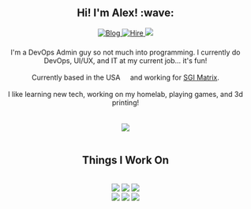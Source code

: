 <div align="center">
<h2> Hi! I'm Alex! :wave:</h2>
<a href="https://blog.alexsguardian.net" target="_blank">
<img src=https://img.shields.io/badge/+-my%20blog-1273DE?color=1273DE&style=for-the-badge&link=https://blog.alexsguardian.net alt=Blog style="margin-bottom: 5px;" />
</a>
<a href="https://alexsguardian.net" target="_blank">
<img src=https://img.shields.io/badge/+-Hire%20Me-5300EB?color=5300EB&style=for-the-badge&link=https://alexsguardian.net alt=Hire Me style="margin-bottom: 5px;" />
</a>
</a>
<a href="mailto:a_henderson@alexsguardian.net" target="_blank">
<img src="https://img.shields.io/badge/+-Contact_Me-de5246?style=for-the-badge&link=mailto:a_henderson@alexsguardian.net alt=Contact style="margin-bottom: 5px;"></a>
</a>
<br />
<br />
I'm a DevOps Admin guy so not much into programming. I currently do DevOps, UI/UX, and IT at my current job... it's fun!
<br />
<br />
Currently based in the USA <img src="https://emojipedia-us.s3.dualstack.us-west-1.amazonaws.com/thumbs/120/google/313/flag-united-states_1f1fa-1f1f8.png" width=12px height=12px> and working for <a href="https://matrixsys.com/" target="_blank">SGI Matrix</a>.
<br />
<br />
I like learning new tech, working on my homelab, playing games, and 3d printing!
</div>
<div align="center">
<br />
<br />
<img align="center" src="https://github-readme-stats.vercel.app/api?username=alexandzors&count_private=true&show_icons=true">
<br />
<br />
<h2> Things I Work On</h2>
<br />
<a href="https://github.com/alexandzors/plexwatchdog" target="_blank">
<img src="https://img.shields.io/static/v1?label=alexandzors&message=plexwatchdog&color=blue&logo=github style="margin-bottom: 5px;"></a>
</a>
<a href="https://github.com/alexandzors/plexwatchdog" target="_blank">
<img src="https://img.shields.io/github/stars/alexandzors/plexwatchdog?style=social&color=white style="margin-bottom: 5px;"></a>
</a>
</a>
<a href="https://github.com/alexandzors/plexwatchdog" target="_blank">
<img src="https://img.shields.io/github/forks/alexandzors/plexwatchdog?style=social&color=white style="margin-bottom: 5px;"></a>
</a>
<br />
</a>

<a href="https://hub.docker.com/r/alexandzors/caddy" target="_blank">
<img src="https://img.shields.io/static/v1?label=alexandzors&message=caddy&color=violet&logo=docker style="margin-bottom: 5px;"></a>
</a>
<a href="https://hub.docker.com/r/alexandzors/caddy" target="_blank">
<img src="https://img.shields.io/docker/image-size/alexandzors/caddy?style=social&color=white&label=Size& style="margin-bottom: 5px;"></a>
</a>
</a>
<a href="https://hub.docker.com/r/alexandzors/caddy" target="_blank">
<img src="https://img.shields.io/docker/pulls/alexandzors/caddy?style=social&color=white&label=Image Pulls& style="margin-bottom: 5px;"></a>
</a>
<br />
</a>
